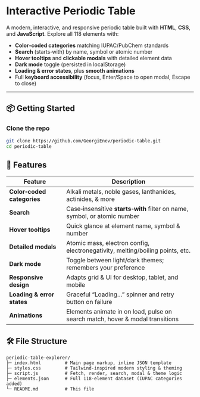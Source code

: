 # Interactive Periodic Table

A modern, interactive, and responsive periodic table built with **HTML**, **CSS**, and **JavaScript**. Explore all 118 elements with:

- **Color‑coded categories** matching IUPAC/PubChem standards  
- **Search** (starts‑with) by name, symbol or atomic number  
- **Hover tooltips** and **clickable modals** with detailed element data  
- **Dark mode** toggle (persisted in localStorage)  
- **Loading & error states**, plus **smooth animations**  
- Full **keyboard accessibility** (focus, Enter/Space to open modal, Escape to close)  

---

## 📦 Getting Started

### Clone the repo

```bash
git clone https://github.com/GeorgiEnev/periodic-table.git
cd periodic-table
```
## 🚀 Features

| Feature                    | Description                                                                   |
| -------------------------- | ----------------------------------------------------------------------------- |
| **Color‑coded categories** | Alkali metals, noble gases, lanthanides, actinides, & more                    |
| **Search**                 | Case‑insensitive **starts‑with** filter on name, symbol, or atomic number     |
| **Hover tooltips**         | Quick glance at element name, symbol & number                                 |
| **Detailed modals**        | Atomic mass, electron config, electronegativity, melting/boiling points, etc. |
| **Dark mode**              | Toggle between light/dark themes; remembers your preference                   |
| **Responsive design**      | Adapts grid & UI for desktop, tablet, and mobile                              |
| **Loading & error states** | Graceful “Loading…” spinner and retry button on failure                       |
| **Animations**             | Elements animate in on load, pulse on search match, hover & modal transitions |

## 🛠️  File Structure
```
periodic-table-explorer/
├─ index.html         # Main page markup, inline JSON template
├─ styles.css         # Tailwind‑inspired modern styling & theming
├─ script.js          # Fetch, render, search, modal & theme logic
├─ elements.json      # Full 118‑element dataset (IUPAC categories added)
└─ README.md          # This file
```

